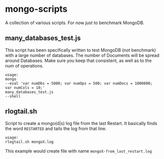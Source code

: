 mongo-scripts
======

A collection of various scripts. For now just to benchmark MongoDB.

many_databases_test.js
-------

This script has been specifically written to test MongoDB (not benchmark) with a large number of databases. The number of Documents will be spread around Databases. Make sure you keep that consistent, as well as to the num of operations.

    usage:
    mongo
    --eval 'var numDbs = 5000; var numOps = 500; var numDocs = 1000000; var numCols = 10;'
    many_databases_test.js
    --shell
    	   

rlogtail.sh
-------

Script to create a mongo(d|s) log file from the last Restart. It basically finds the word `RESTARTED` and tails the log from that line.

    usage:
    rlogtail.sh mongoX.log
    
This example would create file with name `mongoX-from_last_restart.log`
